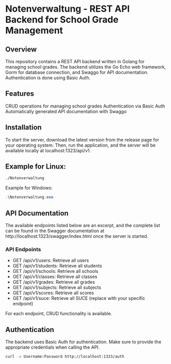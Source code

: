 # Notenverwaltung - REST API Backend for School Grade Management
## Overview
This repository contains a REST API backend written in Golang for managing school grades. The backend utilizes the Go Echo web framework, Gorm for database connection, and Swaggo for API documentation. Authentication is done using Basic Auth.

## Features
CRUD operations for managing school grades
Authentication via Basic Auth
Automatically generated API documentation with Swaggo

## Installation
To start the server, download the latest version from the release page for your operating system. Then, run the application, and the server will be available locally at localhost:1323/api/v1.

## Example for Linux:
```bash
./Notenverwaltung
```
Example for Windows:
```powershell
.\Notenverwaltung.exe
```

## API Documentation
The available endpoints listed below are an excerpt, and the complete list can be found in the Swagger documentation at http://localhost:1323/swagger/index.html once the server is started.

### API Endpoints
- GET /api/v1/users: Retrieve all users
- GET /api/v1/students: Retrieve all students
- GET /api/v1/schools: Retrieve all schools
- GET /api/v1/classes: Retrieve all classes
- GET /api/v1/grades: Retrieve all grades
- GET /api/v1/subjects: Retrieve all subjects
- GET /api/v1/scores: Retrieve all scores
- GET /api/v1/suce: Retrieve all SUCE (replace with your specific endpoint)

For each endpoint, CRUD functionality is available.

## Authentication
The backend uses Basic Auth for authentication. Make sure to provide the appropriate credentials when calling the API.

```bash
curl -u Username:Password http://localhost:1323/auth
```
